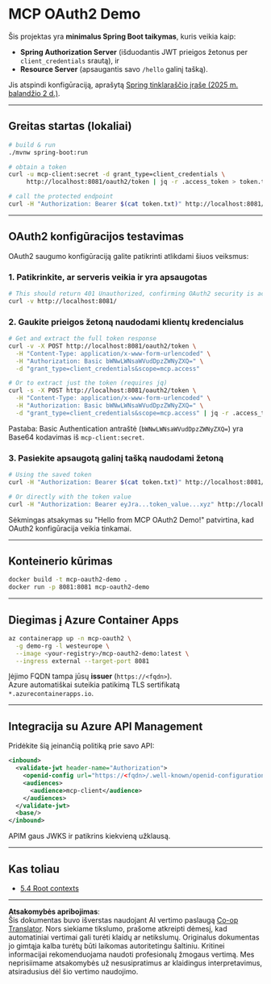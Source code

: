 <!--
CO_OP_TRANSLATOR_METADATA:
{
  "original_hash": "0a7083e660ca0d85fd6a947514c61993",
  "translation_date": "2025-08-26T18:51:51+00:00",
  "source_file": "05-AdvancedTopics/mcp-oauth2-demo/README.md",
  "language_code": "lt"
}
-->
# MCP OAuth2 Demo

Šis projektas yra **minimalus Spring Boot taikymas**, kuris veikia kaip:

* **Spring Authorization Server** (išduodantis JWT prieigos žetonus per `client_credentials` srautą), ir  
* **Resource Server** (apsaugantis savo `/hello` galinį tašką).

Jis atspindi konfigūraciją, aprašytą [Spring tinklaraščio įraše (2025 m. balandžio 2 d.)](https://spring.io/blog/2025/04/02/mcp-server-oauth2).

---

## Greitas startas (lokaliai)

```bash
# build & run
./mvnw spring-boot:run

# obtain a token
curl -u mcp-client:secret -d grant_type=client_credentials \
     http://localhost:8081/oauth2/token | jq -r .access_token > token.txt

# call the protected endpoint
curl -H "Authorization: Bearer $(cat token.txt)" http://localhost:8081/hello
```

---

## OAuth2 konfigūracijos testavimas

OAuth2 saugumo konfigūraciją galite patikrinti atlikdami šiuos veiksmus:

### 1. Patikrinkite, ar serveris veikia ir yra apsaugotas

```bash
# This should return 401 Unauthorized, confirming OAuth2 security is active
curl -v http://localhost:8081/
```

### 2. Gaukite prieigos žetoną naudodami klientų kredencialus

```bash
# Get and extract the full token response
curl -v -X POST http://localhost:8081/oauth2/token \
  -H "Content-Type: application/x-www-form-urlencoded" \
  -H "Authorization: Basic bWNwLWNsaWVudDpzZWNyZXQ=" \
  -d "grant_type=client_credentials&scope=mcp.access"

# Or to extract just the token (requires jq)
curl -s -X POST http://localhost:8081/oauth2/token \
  -H "Content-Type: application/x-www-form-urlencoded" \
  -H "Authorization: Basic bWNwLWNsaWVudDpzZWNyZXQ=" \
  -d "grant_type=client_credentials&scope=mcp.access" | jq -r .access_token > token.txt
```

Pastaba: Basic Authentication antraštė (`bWNwLWNsaWVudDpzZWNyZXQ=`) yra Base64 kodavimas iš `mcp-client:secret`.

### 3. Pasiekite apsaugotą galinį tašką naudodami žetoną

```bash
# Using the saved token
curl -H "Authorization: Bearer $(cat token.txt)" http://localhost:8081/hello

# Or directly with the token value
curl -H "Authorization: Bearer eyJra...token_value...xyz" http://localhost:8081/hello
```

Sėkmingas atsakymas su "Hello from MCP OAuth2 Demo!" patvirtina, kad OAuth2 konfigūracija veikia tinkamai.

---

## Konteinerio kūrimas

```bash
docker build -t mcp-oauth2-demo .
docker run -p 8081:8081 mcp-oauth2-demo
```

---

## Diegimas į **Azure Container Apps**

```bash
az containerapp up -n mcp-oauth2 \
  -g demo-rg -l westeurope \
  --image <your-registry>/mcp-oauth2-demo:latest \
  --ingress external --target-port 8081
```

Įėjimo FQDN tampa jūsų **issuer** (`https://<fqdn>`).  
Azure automatiškai suteikia patikimą TLS sertifikatą `*.azurecontainerapps.io`.

---

## Integracija su **Azure API Management**

Pridėkite šią įeinančią politiką prie savo API:

```xml
<inbound>
  <validate-jwt header-name="Authorization">
    <openid-config url="https://<fqdn>/.well-known/openid-configuration"/>
    <audiences>
      <audience>mcp-client</audience>
    </audiences>
  </validate-jwt>
  <base/>
</inbound>
```

APIM gaus JWKS ir patikrins kiekvieną užklausą.

---

## Kas toliau

- [5.4 Root contexts](../mcp-root-contexts/README.md)

---

**Atsakomybės apribojimas**:  
Šis dokumentas buvo išverstas naudojant AI vertimo paslaugą [Co-op Translator](https://github.com/Azure/co-op-translator). Nors siekiame tikslumo, prašome atkreipti dėmesį, kad automatiniai vertimai gali turėti klaidų ar netikslumų. Originalus dokumentas jo gimtąja kalba turėtų būti laikomas autoritetingu šaltiniu. Kritinei informacijai rekomenduojama naudoti profesionalų žmogaus vertimą. Mes neprisiimame atsakomybės už nesusipratimus ar klaidingus interpretavimus, atsiradusius dėl šio vertimo naudojimo.